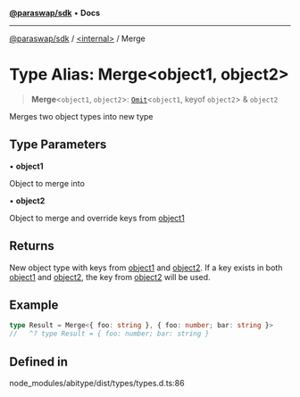 [**@paraswap/sdk**](../../README.md) • **Docs**

***

[@paraswap/sdk](../../globals.md) / [\<internal\>](../README.md) / Merge

# Type Alias: Merge\<object1, object2\>

> **Merge**\<`object1`, `object2`\>: [`Omit`](Omit.md)\<`object1`, keyof `object2`\> & `object2`

Merges two object types into new type

## Type Parameters

• **object1**

Object to merge into

• **object2**

Object to merge and override keys from [object1](Merge.md)

## Returns

New object type with keys from [object1](Merge.md) and [object2](Merge.md). If a key exists in both [object1](Merge.md) and [object2](Merge.md), the key from [object2](Merge.md) will be used.

## Example

```ts
type Result = Merge<{ foo: string }, { foo: number; bar: string }>
//   ^? type Result = { foo: number; bar: string }
```

## Defined in

node\_modules/abitype/dist/types/types.d.ts:86
